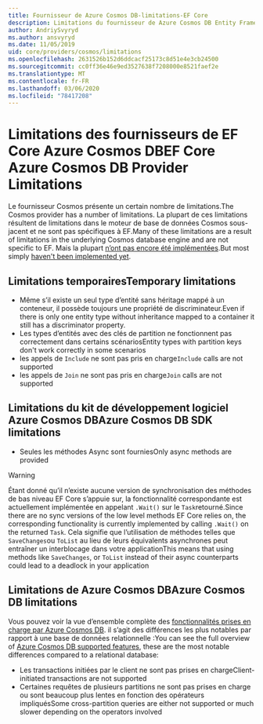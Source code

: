 ```yaml
---
title: Fournisseur de Azure Cosmos DB-limitations-EF Core
description: Limitations du fournisseur de Azure Cosmos DB Entity Framework Core
author: AndriySvyryd
ms.author: ansvyryd
ms.date: 11/05/2019
uid: core/providers/cosmos/limitations
ms.openlocfilehash: 2631526b152d6ddcacf25173c8d51e4e3cb24500
ms.sourcegitcommit: cc0ff36e46e9ed3527638f7208000e8521faef2e
ms.translationtype: MT
ms.contentlocale: fr-FR
ms.lasthandoff: 03/06/2020
ms.locfileid: "78417208"
---
```

# <a name="ef-core-azure-cosmos-db-provider-limitations"></a><span data-ttu-id="469ca-103">Limitations des fournisseurs de EF Core Azure Cosmos DB</span><span class="sxs-lookup"><span data-stu-id="469ca-103">EF Core Azure Cosmos DB Provider Limitations</span></span>

<span data-ttu-id="469ca-104">Le fournisseur Cosmos présente un certain nombre de limitations.</span><span class="sxs-lookup"><span data-stu-id="469ca-104">The Cosmos provider has a number of limitations.</span></span> <span data-ttu-id="469ca-105">La plupart de ces limitations résultent de limitations dans le moteur de base de données Cosmos sous-jacent et ne sont pas spécifiques à EF.</span><span class="sxs-lookup"><span data-stu-id="469ca-105">Many of these limitations are a result of limitations in the underlying Cosmos database engine and are not specific to EF.</span></span> <span data-ttu-id="469ca-106">Mais la plupart [n’ont pas encore été implémentées](https://github.com/aspnet/EntityFrameworkCore/issues?page=1&q=is%3Aissue+is%3Aopen+Cosmos+in%3Atitle+label%3Atype-enhancement+sort%3Areactions-%2B1-desc).</span><span class="sxs-lookup"><span data-stu-id="469ca-106">But most simply [haven't been implemented yet](https://github.com/aspnet/EntityFrameworkCore/issues?page=1&q=is%3Aissue+is%3Aopen+Cosmos+in%3Atitle+label%3Atype-enhancement+sort%3Areactions-%2B1-desc).</span></span>

## <a name="temporary-limitations"></a><span data-ttu-id="469ca-107">Limitations temporaires</span><span class="sxs-lookup"><span data-stu-id="469ca-107">Temporary limitations</span></span>

- <span data-ttu-id="469ca-108">Même s’il existe un seul type d’entité sans héritage mappé à un conteneur, il possède toujours une propriété de discriminateur.</span><span class="sxs-lookup"><span data-stu-id="469ca-108">Even if there is only one entity type without inheritance mapped to a container it still has a discriminator property.</span></span>
- <span data-ttu-id="469ca-109">Les types d’entités avec des clés de partition ne fonctionnent pas correctement dans certains scénarios</span><span class="sxs-lookup"><span data-stu-id="469ca-109">Entity types with partition keys don't work correctly in some scenarios</span></span>
- <span data-ttu-id="469ca-110">les appels de `Include` ne sont pas pris en charge</span><span class="sxs-lookup"><span data-stu-id="469ca-110">`Include` calls are not supported</span></span>
- <span data-ttu-id="469ca-111">les appels de `Join` ne sont pas pris en charge</span><span class="sxs-lookup"><span data-stu-id="469ca-111">`Join` calls are not supported</span></span>

## <a name="azure-cosmos-db-sdk-limitations"></a><span data-ttu-id="469ca-112">Limitations du kit de développement logiciel Azure Cosmos DB</span><span class="sxs-lookup"><span data-stu-id="469ca-112">Azure Cosmos DB SDK limitations</span></span>

- <span data-ttu-id="469ca-113">Seules les méthodes Async sont fournies</span><span class="sxs-lookup"><span data-stu-id="469ca-113">Only async methods are provided</span></span>

> [!WARNING]
> <span data-ttu-id="469ca-114">Étant donné qu’il n’existe aucune version de synchronisation des méthodes de bas niveau EF Core s’appuie sur, la fonctionnalité correspondante est actuellement implémentée en appelant `.Wait()` sur le `Task`retourné.</span><span class="sxs-lookup"><span data-stu-id="469ca-114">Since there are no sync versions of the low level methods EF Core relies on, the corresponding functionality is currently implemented by calling `.Wait()` on the returned `Task`.</span></span> <span data-ttu-id="469ca-115">Cela signifie que l’utilisation de méthodes telles que `SaveChanges`ou `ToList` au lieu de leurs équivalents asynchrones peut entraîner un interblocage dans votre application</span><span class="sxs-lookup"><span data-stu-id="469ca-115">This means that using methods like `SaveChanges`, or `ToList` instead of their async counterparts could lead to a deadlock in your application</span></span>

## <a name="azure-cosmos-db-limitations"></a><span data-ttu-id="469ca-116">Limitations de Azure Cosmos DB</span><span class="sxs-lookup"><span data-stu-id="469ca-116">Azure Cosmos DB limitations</span></span>

<span data-ttu-id="469ca-117">Vous pouvez voir la vue d’ensemble complète des [fonctionnalités prises en charge par Azure Cosmos DB](/azure/cosmos-db/modeling-data). il s’agit des différences les plus notables par rapport à une base de données relationnelle :</span><span class="sxs-lookup"><span data-stu-id="469ca-117">You can see the full overview of [Azure Cosmos DB supported features](/azure/cosmos-db/modeling-data), these are the most notable differences compared to a relational database:</span></span>

- <span data-ttu-id="469ca-118">Les transactions initiées par le client ne sont pas prises en charge</span><span class="sxs-lookup"><span data-stu-id="469ca-118">Client-initiated transactions are not supported</span></span>
- <span data-ttu-id="469ca-119">Certaines requêtes de plusieurs partitions ne sont pas prises en charge ou sont beaucoup plus lentes en fonction des opérateurs impliqués</span><span class="sxs-lookup"><span data-stu-id="469ca-119">Some cross-partition queries are either not supported or much slower depending on the operators involved</span></span>
